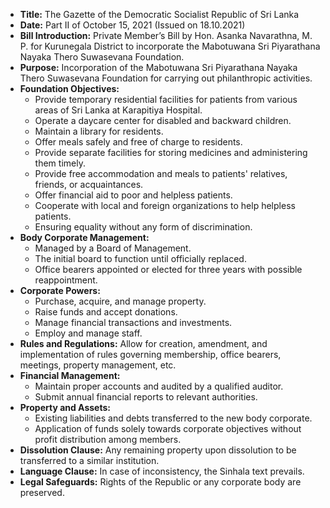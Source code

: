 - **Title:** The Gazette of the Democratic Socialist Republic of Sri Lanka
- **Date:** Part II of October 15, 2021 (Issued on 18.10.2021)
- **Bill Introduction:** Private Member’s Bill by Hon. Asanka Navarathna, M. P. for Kurunegala District to incorporate the Mabotuwana Sri Piyarathana Nayaka Thero Suwasevana Foundation.
- **Purpose:** Incorporation of the Mabotuwana Sri Piyarathana Nayaka Thero Suwasevana Foundation for carrying out philanthropic activities.
- **Foundation Objectives:**
  - Provide temporary residential facilities for patients from various areas of Sri Lanka at Karapitiya Hospital.
  - Operate a daycare center for disabled and backward children.
  - Maintain a library for residents.
  - Offer meals safely and free of charge to residents.
  - Provide separate facilities for storing medicines and administering them timely.
  - Provide free accommodation and meals to patients' relatives, friends, or acquaintances.
  - Offer financial aid to poor and helpless patients.
  - Cooperate with local and foreign organizations to help helpless patients.
  - Ensuring equality without any form of discrimination.
- **Body Corporate Management:**
  - Managed by a Board of Management.
  - The initial board to function until officially replaced.
  - Office bearers appointed or elected for three years with possible reappointment.
- **Corporate Powers:**
  - Purchase, acquire, and manage property.
  - Raise funds and accept donations.
  - Manage financial transactions and investments.
  - Employ and manage staff.
- **Rules and Regulations:** Allow for creation, amendment, and implementation of rules governing membership, office bearers, meetings, property management, etc.
- **Financial Management:** 
  - Maintain proper accounts and audited by a qualified auditor.
  - Submit annual financial reports to relevant authorities.
- **Property and Assets:** 
  - Existing liabilities and debts transferred to the new body corporate.
  - Application of funds solely towards corporate objectives without profit distribution among members.
- **Dissolution Clause:** Any remaining property upon dissolution to be transferred to a similar institution.
- **Language Clause:** In case of inconsistency, the Sinhala text prevails.
- **Legal Safeguards:** Rights of the Republic or any corporate body are preserved.